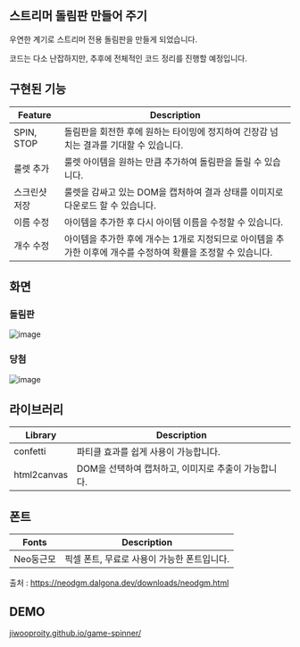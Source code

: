 ## 스트리머 돌림판 만들어 주기

우연한 계기로 스트리머 전용 돌림판을 만들게 되었습니다.

코드는 다소 난잡하지만, 추후에 전체적인 코드 정리를 진행할 예정입니다.

## 구현된 기능

|Feature|Description|
|---|---|
|SPIN, STOP|돌림판을 회전한 후에 원하는 타이밍에 정지하여 긴장감 넘치는 결과를 기대할 수 있습니다.|
|룰렛 추가|룰렛 아이템을 원하는 만큼 추가하여 돌림판을 돌릴 수 있습니다.|
|스크린샷 저장|룰렛을 감싸고 있는 DOM을 캡처하여 결과 상태를 이미지로 다운로드 할 수 있습니다.|
|이름 수정|아이템을 추가한 후 다시 아이템 이름을 수정할 수 있습니다.|
|개수 수정|아이템을 추가한 후에 개수는 1개로 지정되므로 아이템을 추가한 이후에 개수를 수정하여 확률을 조정할 수 있습니다.|

## 화면

### 돌림판

![image](https://github.com/user-attachments/assets/5b29e1bf-40d9-444a-8bd8-b7065c503312)

### 당첨

![image](https://github.com/user-attachments/assets/5ec5acb3-8544-4275-9224-770d963d979e)

## 라이브러리

|Library|Description|
|---|---|
|confetti|파티클 효과를 쉽게 사용이 가능합니다.|
|html2canvas|DOM을 선택하여 캡처하고, 이미지로 추출이 가능합니다.|

## 폰트

|Fonts|Description|
|---|---|
|Neo둥근모|픽셀 폰트, 무료로 사용이 가능한 폰트입니다.|

출처 : https://neodgm.dalgona.dev/downloads/neodgm.html

## DEMO
[jiwooproity.github.io/game-spinner/](https://jiwooproity.github.io/game-spinner/)
